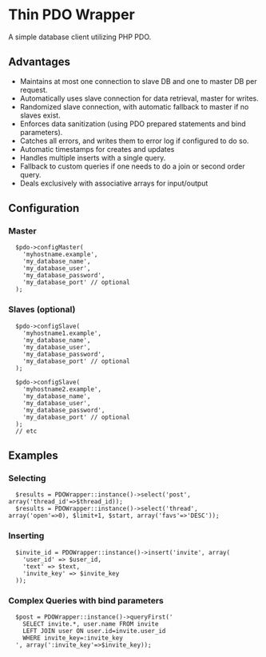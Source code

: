 # Thin PDO Wrapper

A simple database client utilizing PHP PDO.

## Advantages
- Maintains at most one connection to slave DB and one to master DB per request.
- Automatically uses slave connection for data retrieval, master for writes.
- Randomized slave connection, with automatic fallback to master if no slaves exist.
- Enforces data sanitization (using PDO prepared statements and bind parameters).
- Catches all errors, and writes them to error log if configured to do so.
- Automatic timestamps for creates and updates
- Handles multiple inserts with a single query.
- Fallback to custom queries if one needs to do a join or second order query.
- Deals exclusively with associative arrays for input/output

## Configuration

### Master
```
  $pdo->configMaster(
    'myhostname.example',
    'my_database_name',
    'my_database_user',
    'my_database_password',
    'my_database_port' // optional
  );
```

### Slaves (optional)
```
  $pdo->configSlave(
    'myhostname1.example',
    'my_database_name',
    'my_database_user',
    'my_database_password',
    'my_database_port' // optional
  );

  $pdo->configSlave(
    'myhostname2.example',
    'my_database_name',
    'my_database_user',
    'my_database_password',
    'my_database_port' // optional
  );
  // etc
```

## Examples

### Selecting
```
  $results = PDOWrapper::instance()->select('post', array('thread_id'=>$thread_id));
  $results = PDOWrapper::instance()->select('thread', array('open'=>0), $limit+1, $start, array('favs'=>'DESC'));
```

### Inserting
```
  $invite_id = PDOWrapper::instance()->insert('invite', array(
    'user_id' => $user_id,
    'text' => $text,
    'invite_key' => $invite_key
  ));
```

### Complex Queries with bind parameters
```
  $post = PDOWrapper::instance()->queryFirst('
    SELECT invite.*, user.name FROM invite
    LEFT JOIN user ON user.id=invite.user_id
    WHERE invite_key=:invite_key
  ', array(':invite_key'=>$invite_key));
```

